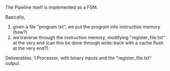 The Pipeline itself is implemented as a FSM.

Basically,
  1. given a file "program.txt", we put the program into instruction memory (how?)
  2. we traverse through the instruction memory, modifying "register_file.txt" at the very end (can this be done through write-back with a cache flush at the very end?)

Deliverables:
  1.Processor, with binary inputs and the "register_file.txt" output.
